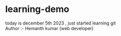 # learning-demo
today is december 5th 2023 , just started learning git
<br/>
Author :- Hemanth kumar (web developer)
